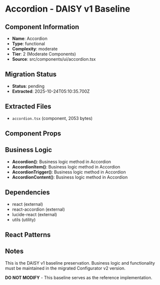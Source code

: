 # Accordion - DAISY v1 Baseline

## Component Information

- **Name**: Accordion
- **Type**: functional
- **Complexity**: moderate
- **Tier**: 2 (Moderate Components)
- **Source**: src/components/ui/accordion.tsx

## Migration Status

- **Status**: pending
- **Extracted**: 2025-10-24T05:10:35.700Z

## Extracted Files

- `accordion.tsx` (component, 2053 bytes)

## Component Props



## Business Logic

- **Accordion()**: Business logic method in Accordion
- **AccordionItem()**: Business logic method in Accordion
- **AccordionTrigger()**: Business logic method in Accordion
- **AccordionContent()**: Business logic method in Accordion

## Dependencies

- react (external)
- react-accordion (external)
- lucide-react (external)
- utils (utility)

## React Patterns



## Notes

This is the DAISY v1 baseline preservation. Business logic and functionality
must be maintained in the migrated Configurator v2 version.

**DO NOT MODIFY** - This baseline serves as the reference implementation.
